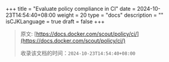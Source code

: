 +++
title = "Evaluate policy compliance in CI"
date = 2024-10-23T14:54:40+08:00
weight = 20
type = "docs"
description = ""
isCJKLanguage = true
draft = false
+++

> 原文: [https://docs.docker.com/scout/policy/ci/](https://docs.docker.com/scout/policy/ci/)
>
> 收录该文档的时间：`2024-10-23T14:54:40+08:00`
